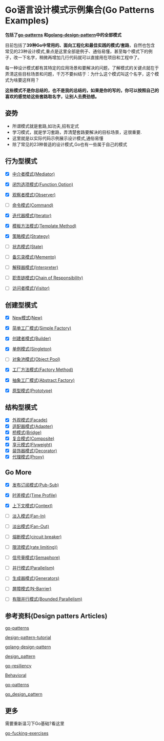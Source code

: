 # Go语言设计模式示例集合(Go Patterns Examples)

**包括了[go-patterns](https://github.com/tmrts/go-patterns) 和[golang-design-pattern](https://github.com/senghoo/golang-design-pattern)中的全部模式**

目前包括了**39种Go中常用的、面向工程化和最佳实践的模式/套路**，自然也包含常见的23种设计模式,重点是这里全部是例子、通俗易懂，甚至每个模式下的例子，改一下名字，稍微再增加几行代码就可以直接用在项目和工程中了。


每一种设计模式都有其特定的应用场景和要解决的问题，了解模式的关键点就在于弄清这些目标场景和问题，千万不要纠结于：为什么这个模式叫这个名字，这个模式为啥要这样用？

**这些模式不是你总结的，也不是我的总结的，如果是你的写的，你可以按照自己的喜欢的感觉给这些套路取名字，让别人去费劲想。**

## 姿势

+ 所谓模式就是套路,如功夫,招有定式
+ 学习模式，就是学习套路，弄清楚套路要解决的目标场景，这很重要.
+ 这里就是以实际代码示例展示设计模式,通俗易懂
+ 除了常见的23种普适的设计模式,Go也有一些属于自己的模式

## 行为型模式

+ [x] [中介者模式(Mediator)](./behavior/01_mediator)
+ [x] [闭包选项模式(Function Option)](./behavior/02_option)
+ [x] [观察者模式(Observer)](./behavior/03_observer)
+ [ ] [命令模式(Command)](./behavior/11_command)
+ [x] [迭代器模式(Iterator)](./behavior/04_iterator)
+ [x] [模板方法模式(Template Method)](./behavior/05_template_method)
+ [x] [策略模式(Strategy)](./behavior/12_strategy)
+ [ ] [状态模式(State)](./behavior/behavior16_state)
+ [ ] [备忘录模式(Memento)](./behavior/17_memento)
+ [ ] [解释器模式(Interpreter)](./behavior/19_interpreter)
+ [ ] [职责链模式(Chain of Responsibility)](./behavior/05_chain_of_responsibility)
+ [ ] [访问者模式(Visitor)](./behavior/23_visitor)


## 创建型模式

+ [x] [New模式(New)](./creation/01_new)
+ [x] [简单工厂模式(Simple Factory)](./creation/02_simple_factory)
+ [x] [创建者模式(Builder)](./creation/03_builder)
+ [x] [单例模式(Singleton)](./creation/06_singleton)
+ [ ] [对象池模式(Object Pool)](./creation/04_object_pool)
+ [x] [工厂方法模式(Factory Method)](./creation/05_factory_method)
+ [x] [抽象工厂模式(Abstract Factory)](./creation/08_abstract_factory)
+ [x] [原型模式(Prototype)](./creation/07_prototype)


## 结构型模式

+ [x] [外观模式(Facade)](./structure/01_facade)
+ [x] [适配器模式(Adapter)](./structure/02_adapter)
+ [x] [桥模式(Bridge)](./structure/03_bridge)
+ [x] [复合模式(Composite)](./structure/05_composite)
+ [x] [享元模式(Flyweight)](./structure/04_flyweight)
+ [x] [装饰器模式(Decorator)](./structure/06_decorator)
+ [x] [代理模式(Proxy)](./structure/07_proxy)

## Go More

+ [x] [发布订阅模式(Pub-Sub)](./gomore/01_messages)
+ [x] [时差模式(Time Profile)](./gomore/02_profiles)
+ [x] [上下文模式(Context)](./gomore/03_context)
+ [ ] [淡入模式(Fan-In)](./gomore/04_fan_in)
+ [ ] [淡出模式(Fan-Out)](./gomore/05_fan_out)
+ [ ] [熔断模式(circuit breaker)](./gomore/06_circuit_breaker)
+ [ ] [限流模式(rate limiting))](./gomore/07_rate_limiting)
+ [ ] [信号量模式(Semaphore)](./gomore/08_semaphore)
+ [ ] [并行模式(Parallelism)](./gomore/09_parallelism)
+ [ ] [生成器模式(Generators)](./gomore/10_generators)
+ [ ] [屏障模式(N-Barrier)](./gomore/11_n_barrier)
+ [ ] [有限并行模式(Bounded Parallelism)](./gomore/12_bounded_parallelism)


## 参考资料(Design patters Articles)

[go-patterns](https://github.com/crazybber/go-patterns)

[design-pattern-tutorial](https://www.runoob.com/design-pattern/design-pattern-tutorial.html)

[golang-design-pattern](https://github.com/senghoo/golang-design-pattern)

[design_pattern](http://c.biancheng.net/design_pattern)

[go-resiliency](https://github.com/eapache/go-resiliency)

[Behavioral](https://github.com/AlexanderGrom/go-patterns/tree/master/Behavioral)

[go-patterns](https://github.com/sevenelevenlee/go-patterns)

[go_design_pattern](https://github.com/monochromegane/go_design_pattern)


## 更多

需要重新温习下Go基础?看这里

[go-fucking-exercises](https://github.com/crazybber/go-fucking-exercise)
